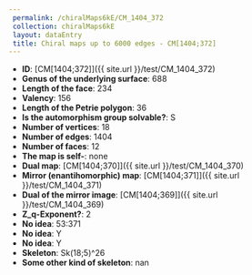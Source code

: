 ```yaml
--- 
 permalink: /chiralMaps6kE/CM_1404_372 
 collection: chiralMaps6kE
 layout: dataEntry
 title: Chiral maps up to 6000 edges - CM[1404;372]
---
```


- **ID**: [CM[1404;372]]({{ site.url }}/test/CM_1404_372)
- **Genus of the underlying surface**: 688
- **Length of the face**: 234
- **Valency**: 156
- **Length of the Petrie polygon**: 36
- **Is the automorphism group solvable?**: S
- **Number of vertices**: 18
- **Number of edges**: 1404
- **Number of faces**: 12
- **The map is self-**: none
- **Dual map**: [CM[1404;370]]({{ site.url }}/test/CM_1404_370)
- **Mirror (enantihomorphic) map**: [CM[1404;371]]({{ site.url }}/test/CM_1404_371)
- **Dual of the mirror image**: [CM[1404;369]]({{ site.url }}/test/CM_1404_369)
- **Z_q-Exponent?**: 2
- **No idea**:  53:371
- **No idea**: Y
- **No idea**: Y
- **Skeleton**: Sk(18;5)^26
- **Some other kind of skeleton**: nan
